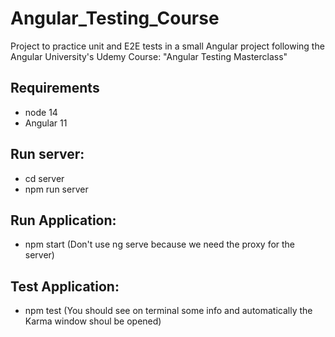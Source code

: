 # Angular_Testing_Course

Project to practice unit and E2E tests in a small Angular project following the Angular University's Udemy Course: "Angular Testing Masterclass"

<a name="#requirements"></a>

## Requirements

- node 14
- Angular 11

<a name="#run-server"></a>

## Run server:

- cd server
- npm run server

<a name="#run-app"></a>

## Run Application:

- npm start (Don't use ng serve because we need the proxy for the server)

<a name="#test-app"></a>

## Test Application:

- npm test (You should see on terminal some info and automatically the Karma window shoul be opened)
